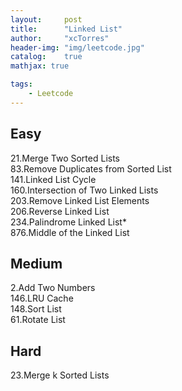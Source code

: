 ```yaml
---
layout:     post
title:      "Linked List"
author:     "xcTorres"
header-img: "img/leetcode.jpg"
catalog:    true
mathjax: true

tags:
    - Leetcode
---    
```


## Easy  
21.Merge Two Sorted Lists  
83.Remove Duplicates from Sorted List  
141.Linked List Cycle  
160.Intersection of Two Linked Lists  
203.Remove Linked List Elements  
206.Reverse Linked List  
234.Palindrome Linked List*   
876.Middle of the Linked List  

## Medium  
2.Add Two Numbers  
146.LRU Cache  
148.Sort List  
61.Rotate List

## Hard  

23.Merge k Sorted Lists